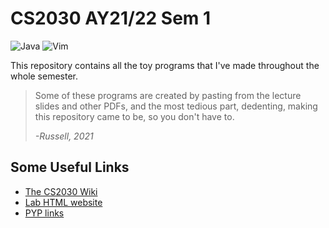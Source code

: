 # CS2030 AY21/22 Sem 1
![Java](https://img.shields.io/badge/java-%23ED8B00.svg?&style=for-the-badge&logo=java&logoColor=white)
![Vim](https://img.shields.io/badge/VIM-%2311AB00.svg?style=for-the-badge&logo=vim&logoColor=white)

This repository contains all the toy programs that I've made throughout the whole semester.
> Some of these programs are created by pasting from the lecture slides and other PDFs, and the most tedious part, dedenting, making this repository came to be, so you don't have to.
>
> _-Russell, 2021_

## Some Useful Links
- [The CS2030 Wiki](https://github.com/nus-cs2030/2122-s1/wiki)
- [Lab HTML website](https://www.comp.nus.edu.sg/~e0550376/CS2030/)
- [PYP links](https://github.com/nus-cs2030/2122-s1/issues/273)
